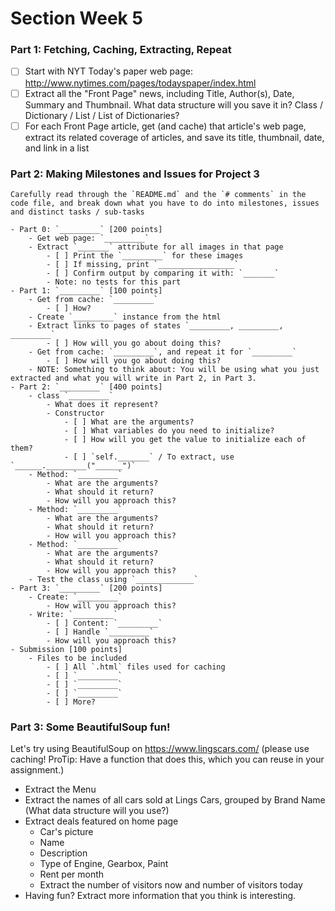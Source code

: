 # Section Week 5

### Part 1: Fetching, Caching, Extracting, Repeat
- [ ] Start with NYT Today's paper web page: http://www.nytimes.com/pages/todayspaper/index.html
- [ ] Extract all the "Front Page" news, including Title, Author(s), Date, Summary and Thumbnail. What data structure will you save it in? Class / Dictionary / List / List of Dictionaries?
- [ ] For each Front Page article, get (and cache) that article's web page, extract its related coverage of articles, and save its title, thumbnail, date, and link in a list

### Part 2: Making Milestones and Issues for Project 3
    Carefully read through the `README.md` and the `# comments` in the code file, and break down what you have to do into milestones, issues and distinct tasks / sub-tasks

    - Part 0: `_________` [200 points]
        - Get web page: `_________`
        - Extract `_______` attribute for all images in that page
            - [ ] Print the `_________` for these images
            - [ ] If missing, print `_________________`
            - [ ] Confirm output by comparing it with: `_______`
            - Note: no tests for this part
    - Part 1: `_________` [100 points]
        - Get from cache: `_________`
            - [ ] How?
        - Create `_________` instance from the html
        - Extract links to pages of states `_________, _________, _________`
            - [ ] How will you go about doing this?
        - Get from cache: `_________`, and repeat it for `_________`
            - [ ] How will you go about doing this?
        - NOTE: Something to think about: You will be using what you just extracted and what you will write in Part 2, in Part 3.
    - Part 2: `_________` [400 points]
        - class `_________`
            - What does it represent?
            - Constructor
                - [ ] What are the arguments?
                - [ ] What variables do you need to initialize?
                - [ ] How will you get the value to initialize each of them?
                - [ ] `self._______` / To extract, use `______._________("______")`
        - Method: `_________`
            - What are the arguments?
            - What should it return?
            - How will you approach this?
        - Method: `_________`
            - What are the arguments?
            - What should it return?
            - How will you approach this?
        - Method: `_________`
            - What are the arguments?
            - What should it return?
            - How will you approach this?
        - Test the class using `_____________`
    - Part 3: `_________` [200 points]
        - Create: `_________`
            - How will you approach this?
        - Write: `_________`
            - [ ] Content: `_________`
            - [ ] Handle `_________`
            - How will you approach this?
    - Submission [100 points]
        - Files to be included
            - [ ] All `.html` files used for caching
            - [ ] `_________`
            - [ ] `_________`
            - [ ] `_________`
            - [ ] More?

### Part 3: Some BeautifulSoup fun!

Let's try using BeautifulSoup on https://www.lingscars.com/ (please use caching! ProTip: Have a function that does this, which you can reuse in your assignment.)

- Extract the Menu
- Extract the names of all cars sold at Lings Cars, grouped by Brand Name (What data structure will you use?)
- Extract deals featured on home page
    - Car's picture
    - Name
    - Description
    - Type of Engine, Gearbox, Paint
    - Rent per month
    - Extract the number of visitors now and number of visitors today
- Having fun? Extract more information that you think is interesting.
